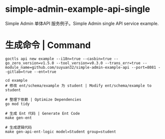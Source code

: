 # simple-admin-example-api-single
Simple Admin 单体API 服务例子。Simple Admin single API service example.

# 生成命令 | Command

```shell
goctls api new example --i18n=true --casbin=true --go_zero_version=v1.5.0 --tool_version=v0.3.0 --trans_err=true --module_name=github.com/suyuan32/simple-admin-example-api --port=8081 --gitlab=true --ent=true

cd example
# 修改 ent/schema/example 为 student | Modify ent/schema/example to student

# 整理下依赖 | Optimize Dependencies
go mod tidy

# 生成 Ent 代码 | Generate Ent Code
make gen-ent

# 生成逻辑代码
make gen-api-ent-logic model=Student group=student
```
